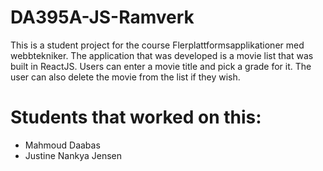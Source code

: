 # DA395A-JS-Ramverk

This is a student project for the course Flerplattformsapplikationer med webbtekniker. The application that was developed is a movie list that was built in ReactJS. Users can enter a movie title and pick a grade for it. The user can also delete the movie from the list if they wish.

# Students that worked on this:
* Mahmoud Daabas
* Justine Nankya Jensen